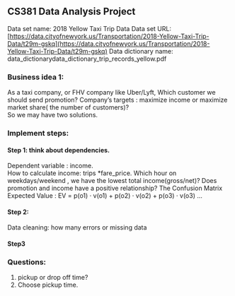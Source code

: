 ## CS381 Data Analysis Project

Data set name: 2018 Yellow Taxi Trip Data
Data set URL: [https://data.cityofnewyork.us/Transportation/2018-Yellow-Taxi-Trip-Data/t29m-gskq](https://data.cityofnewyork.us/Transportation/2018-Yellow-Taxi-Trip-Data/t29m-gskq)
Data dictionary name: data_dictionarydata_dictionary_trip_records_yellow.pdf

### Business idea 1:
As a taxi company, or FHV company like Uber/Lyft, Which customer we should send promotion?
Company’s targets : maximize income or maximize market share( the number of customers)?  
So we may have two solutions.

### Implement steps:
#### Step 1:  think about dependencies.

Dependent variable : income.  
How to calculate income:  trips *fare_price.
Which hour on weekdays/weekend , we have the lowest total income(gross/net)?
Does promotion and income have a positive relationship?
The Confusion Matrix 
Expected Value :
EV = p(o1) · v(o1) + p(o2) · v(o2) + p(o3) · v(o3) ... 
   
#### Step 2:
Data cleaning: how many errors  or missing data
#### Step3

### Questions: 
1. pickup or drop off time?
2. Choose pickup time.

